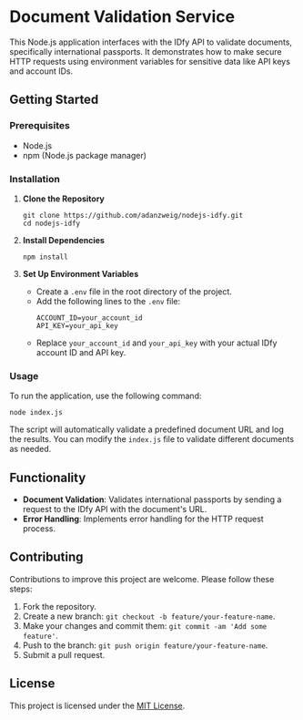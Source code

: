 # Document Validation Service

This Node.js application interfaces with the IDfy API to validate documents, specifically international passports. It demonstrates how to make secure HTTP requests using environment variables for sensitive data like API keys and account IDs.

## Getting Started

### Prerequisites

- Node.js
- npm (Node.js package manager)

### Installation

1. **Clone the Repository**
   ```
   git clone https://github.com/adanzweig/nodejs-idfy.git
   cd nodejs-idfy
   ```

2. **Install Dependencies**
   ```
   npm install
   ```

3. **Set Up Environment Variables**
   - Create a `.env` file in the root directory of the project.
   - Add the following lines to the `.env` file:
     ```
     ACCOUNT_ID=your_account_id
     API_KEY=your_api_key
     ```
   - Replace `your_account_id` and `your_api_key` with your actual IDfy account ID and API key.

### Usage

To run the application, use the following command:

```
node index.js
```

The script will automatically validate a predefined document URL and log the results. You can modify the `index.js` file to validate different documents as needed.

## Functionality

- **Document Validation**: Validates international passports by sending a request to the IDfy API with the document's URL.
- **Error Handling**: Implements error handling for the HTTP request process.

## Contributing

Contributions to improve this project are welcome. Please follow these steps:

1. Fork the repository.
2. Create a new branch: `git checkout -b feature/your-feature-name`.
3. Make your changes and commit them: `git commit -am 'Add some feature'`.
4. Push to the branch: `git push origin feature/your-feature-name`.
5. Submit a pull request.

## License

This project is licensed under the [MIT License](LICENSE).
